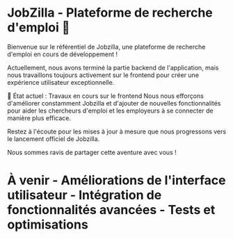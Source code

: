 ﻿# JobZilla - Plateforme de recherche d'emploi 🚀

Bienvenue sur le référentiel de Jobzilla, une plateforme de recherche d'emploi en cours de développement ! 

Actuellement, nous avons terminé la partie backend de l'application, mais nous travaillons toujours activement sur le frontend pour créer une expérience utilisateur exceptionnelle. 

🔨 État actuel : Travaux en cours sur le frontend Nous nous efforçons d'améliorer constamment Jobzilla et d'ajouter de nouvelles fonctionnalités pour aider les chercheurs d'emploi et les employeurs à se connecter de manière plus efficace. 

Restez à l'écoute pour les mises à jour à mesure que nous progressons vers le lancement officiel de Jobzilla. 

Nous sommes ravis de partager cette aventure avec vous !

# À venir - Améliorations de l'interface utilisateur - Intégration de fonctionnalités avancées - Tests et optimisations
